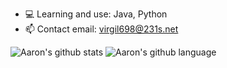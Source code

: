 - 💻 Learning and use: Java, Python
- 📫 Contact email: virgil698@231s.net

![Aaron's github stats](https://github-readme-stats.vercel.app/api?username=virgil698&show_icons=true)
![Aaron's github language](https://github-readme-stats.vercel.app/api/top-langs/?username=virgil698&layout=compact)
